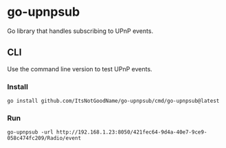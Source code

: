 # go-upnpsub

Go library that handles subscribing to UPnP events.

## CLI

Use the command line version to test UPnP events.

### Install

```
go install github.com/ItsNotGoodName/go-upnpsub/cmd/go-upnpsub@latest
```

### Run

```
go-upnpsub -url http://192.168.1.23:8050/421fec64-9d4a-40e7-9ce9-058c474fc209/Radio/event
```

